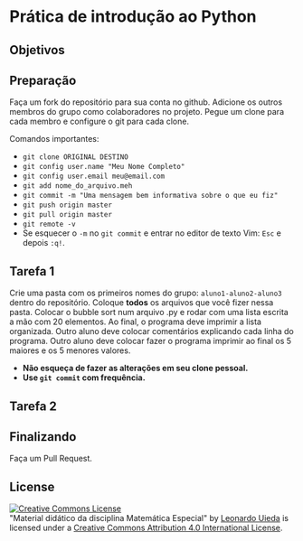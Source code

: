 # Prática de introdução ao Python

## Objetivos

## Preparação

Faça um fork do repositório para sua conta no github.
Adicione os outros membros do grupo como colaboradores no projeto.
Pegue um clone para cada membro e configure o git para cada clone.

Comandos importantes:

* `git clone ORIGINAL DESTINO`
* `git config user.name "Meu Nome Completo"`
* `git config user.email meu@email.com`
* `git add nome_do_arquivo.meh`
* `git commit -m "Uma mensagem bem informativa sobre o que eu fiz"`
* `git push origin master`
* `git pull origin master`
* `git remote -v`
* Se esquecer o `-m` no `git commit` e entrar no editor de texto Vim: `Esc` e
  depois `:q!`.

## Tarefa 1

Crie uma pasta com os primeiros nomes do grupo: `aluno1-aluno2-aluno3` dentro
do repositório.
Coloque **todos** os arquivos que você fizer nessa pasta.
Colocar o bubble sort num arquivo .py e rodar com uma lista escrita a mão com
20 elementos.
Ao final, o programa deve imprimir a lista organizada.
Outro aluno deve colocar comentários explicando cada linha do programa.
Outro aluno deve colocar fazer o programa imprimir ao final os 5 maiores e os 5
menores valores.

* **Não esqueça de fazer as alterações em seu clone pessoal.**
* **Use `git commit` com frequência.**

## Tarefa 2



## Finalizando

Faça um Pull Request.


## License

<a rel="license" href="http://creativecommons.org/licenses/by/4.0/"><img alt="Creative Commons License" style="border-width:0" src="https://i.creativecommons.org/l/by/4.0/88x31.png" /></a><br /><span xmlns:dct="http://purl.org/dc/terms/" href="http://purl.org/dc/dcmitype/Text" property="dct:title" rel="dct:type">"Material didático da disciplina Matemática Especial"</span>
by <a xmlns:cc="http://creativecommons.org/ns#" href="http://www.leouieda.com/" property="cc:attributionName" rel="cc:attributionURL">Leonardo Uieda</a> is licensed under a
<a rel="license" href="http://creativecommons.org/licenses/by/4.0/">Creative Commons Attribution 4.0 International License</a>.
